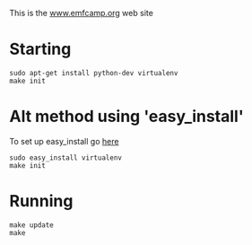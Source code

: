 This is the www.emfcamp.org web site

Starting
========
```
sudo apt-get install python-dev virtualenv
make init
```

Alt method using 'easy\_install'
=======
To set up easy\_install go [here](http://packages.python.org/distribute/easy_install.html#installing-easy-install "packages.python.org")
```
sudo easy_install virtualenv
make init
```

Running
=======
```
make update
make
```
